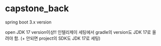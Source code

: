 # capstone_back

spring boot 3.x version 

open JDK 17 version이상!!
인텔리제이 세팅에서 gradle의 version도 JDK 17로 올려야 함. (+ 안되면 project의 SDK도 JDK 17로 세팅)

